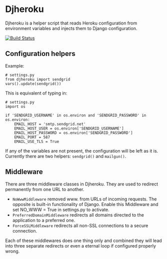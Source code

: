 Djheroku
========

Djheroku is a helper script that reads Heroku configuration from environment
variables and injects them to Django configuration.

[![Build Status](https://secure.travis-ci.org/ferrix/djheroku.png?branch=master)](http://travis-ci.org/ferrix/djheroku)

Configuration helpers
---------------------

Example:

    # settings.py
    from djheroku import sendgrid
    vars().update(sendgrid())

This is equivalent of typing in:

    # settings.py
    import os
    
    if 'SENDGRID_USERNAME' in os.environ and 'SENDGRID_PASSWORD' in os.environ:
        EMAIL_HOST = 'smtp.sendgrid.net'
        EMAIL_HOST_USER = os.environ['SENDGRID_USERNAME']
        EMAIL_HOST_PASSWORD = os.environ['SENDGRID_PASSWORD']
        EMAIL_PORT = 587
        EMAIL_USE_TLS = True

If any of the variables are not present, the configuration will be left as it
is. Currently there are two helpers: `sendgrid()` and `mailgun()`.

Middleware
----------

There are three middleware classes in Djheroku. They are used to redirect
permanently from one URL to another.

* `NoWwwMiddleware` removed www. from URLs of incoming requests.
  The opposite is built-in functionality of Django. Enable this Middleware
  and set NO_WWW = True in settings.py to activate.
* `PreferredDomainMiddleware` redirects all domains directed to the
  application to a preferred one.
* `ForceSSLMiddleware` redirects all non-SSL connections to a secure
  connection.

Each of these middlewares does one thing only and combined they will lead
into three separate redirects or even a eternal loop if configured
properly wrong.
